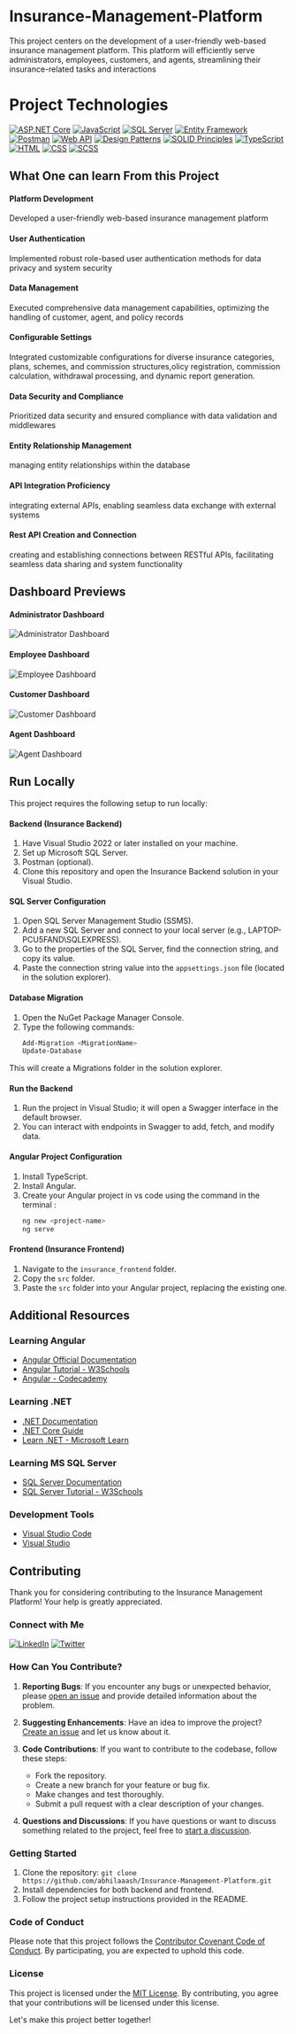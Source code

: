 # Insurance-Management-Platform
This  project centers on the development of a user-friendly web-based insurance management platform. This platform will efficiently serve administrators, employees, customers, and agents, streamlining their insurance-related tasks and interactions

# Project Technologies


[![ASP.NET Core](https://img.shields.io/badge/ASP.NET%20Core-Latest-blue.svg)](https://dotnet.microsoft.com/apps/aspnet)
[![JavaScript](https://img.shields.io/badge/JavaScript-Latest-yellow.svg)](https://developer.mozilla.org/en-US/docs/Web/JavaScript)
[![SQL Server](https://img.shields.io/badge/SQL%20Server-Latest-blue.svg)](https://www.microsoft.com/en-us/sql-server)
[![Entity Framework](https://img.shields.io/badge/Entity%20Framework-Latest-orange.svg)](https://docs.microsoft.com/en-us/ef/)
[![Postman](https://img.shields.io/badge/Postman-Latest-green.svg)](https://www.postman.com/)
[![Web API](https://img.shields.io/badge/WebAPI-Latest-blue.svg)](https://dotnet.microsoft.com/apps/aspnet/apis)
[![Design Patterns](https://img.shields.io/badge/Design%20Patterns-Latest-lightgrey.svg)](https://en.wikipedia.org/wiki/Software_design_pattern)
[![SOLID Principles](https://img.shields.io/badge/SOLID%20Principles-Latest-yellowgreen.svg)](https://en.wikipedia.org/wiki/SOLID)
[![TypeScript](https://img.shields.io/badge/TypeScript-Latest-blue.svg)](https://www.typescriptlang.org/)
[![HTML](https://img.shields.io/badge/HTML-Latest-orange.svg)](https://developer.mozilla.org/en-US/docs/Web/HTML)
[![CSS](https://img.shields.io/badge/CSS-Latest-blue.svg)](https://developer.mozilla.org/en-US/docs/Web/CSS)
[![SCSS](https://img.shields.io/badge/SCSS-Latest-pink.svg)](https://sass-lang.com/)

## What One can learn From this Project

#### Platform Development



Developed a user-friendly web-based insurance management platform 

#### User Authentication



Implemented robust role-based user authentication methods for data privacy and system security 

#### Data Management



Executed comprehensive data management capabilities, optimizing the handling of customer, agent, and policy records 

#### Configurable Settings



Integrated customizable configurations for diverse insurance categories, plans, schemes, and commission structures,olicy registration, commission calculation, withdrawal processing, and dynamic report generation. 

#### Data Security and Compliance



Prioritized data security and ensured compliance with data validation and middlewares

#### Entity Relationship Management



 managing entity relationships within the database

#### API Integration Proficiency



integrating external APIs, enabling seamless data exchange with external systems



#### Rest API Creation and Connection



creating and establishing connections between RESTful APIs, facilitating seamless data sharing and system functionality 

## Dashboard Previews

#### Administrator Dashboard

![Administrator Dashboard](Gifs/Admin-ezgif.com-video-to-gif-converter.gif)

#### Employee Dashboard

![Employee Dashboard](Gifs/Employee-ezgif.com-video-to-gif-converter.gif)

#### Customer Dashboard

![Customer Dashboard](Gifs/Customer-ezgif.com-video-to-gif-converter.gif)

#### Agent Dashboard

![Agent Dashboard](Gifs/Agent-ezgif.com-video-to-gif-converter.gif)

## Run Locally

This project requires the following setup to run locally:

#### Backend (Insurance Backend)

1. Have Visual Studio 2022 or later installed on your machine.
2. Set up Microsoft SQL Server.
3. Postman (optional).
4. Clone this repository and open the Insurance Backend solution in your Visual Studio.

#### SQL Server Configuration

1. Open SQL Server Management Studio (SSMS).
2. Add a new SQL Server and connect to your local server (e.g., LAPTOP-PCU5FAND\SQLEXPRESS).
3. Go to the properties of the SQL Server, find the connection string, and copy its value.
4. Paste the connection string value into the `appsettings.json` file (located in the solution explorer).

#### Database Migration

1. Open the NuGet Package Manager Console.
2. Type the following commands:
   ```powershell
   Add-Migration <MigrationName>
   Update-Database
This will create a Migrations folder in the solution explorer.

#### Run the Backend

1. Run the project in Visual Studio; it will open a Swagger interface in the default browser.
2. You can interact with endpoints in Swagger to add, fetch, and modify data.



#### Angular Project Configuration

1. Install TypeScript.
2. Install Angular.
3. Create your Angular project in vs code using the command in the terminal :
   ```bash
   ng new <project-name>
   ng serve
#### Frontend (Insurance Frontend)

1. Navigate to the `insurance_frontend` folder.
2. Copy the `src` folder.
3. Paste the `src` folder into your Angular project, replacing the existing one.
## Additional Resources

### Learning Angular

- [Angular Official Documentation](https://angular.io/docs)
- [Angular Tutorial - W3Schools](https://www.w3schools.com/angular/)
- [Angular - Codecademy](https://www.codecademy.com/learn/learn-angularjs)

### Learning .NET

- [.NET Documentation](https://docs.microsoft.com/en-us/dotnet/)
- [.NET Core Guide](https://docs.microsoft.com/en-us/dotnet/core/)
- [Learn .NET - Microsoft Learn](https://learn.microsoft.com/en-us/dotnet/)

### Learning MS SQL Server

- [SQL Server Documentation](https://docs.microsoft.com/en-us/sql/)
- [SQL Server Tutorial - W3Schools](https://www.w3schools.com/sql/)


### Development Tools

- [Visual Studio Code](https://code.visualstudio.com/)
- [Visual Studio](https://visualstudio.microsoft.com/)

## Contributing

Thank you for considering contributing to the Insurance Management Platform! Your help is greatly appreciated.
### Connect with Me

[![LinkedIn](https://img.shields.io/badge/-LinkedIn-222222?style=flat-square&logo=linkedin&logoColor=white)](https://www.linkedin.com/in/your-linkedin-profile/)
[![Twitter](https://img.shields.io/badge/-Twitter-222222?style=flat-square&logo=twitter&logoColor=white)](https://twitter.com/your-twitter-handle)


### How Can You Contribute?

1. **Reporting Bugs**: If you encounter any bugs or unexpected behavior, please [open an issue](https://github.com/abhilaaash/Insurance-Management-Platform/issues) and provide detailed information about the problem.

2. **Suggesting Enhancements**: Have an idea to improve the project? [Create an issue](https://github.com/abhilaaash/Insurance-Management-Platform/issues) and let us know about it.

3. **Code Contributions**: If you want to contribute to the codebase, follow these steps:
   - Fork the repository.
   - Create a new branch for your feature or bug fix.
   - Make changes and test thoroughly.
   - Submit a pull request with a clear description of your changes.

4. **Questions and Discussions**: If you have questions or want to discuss something related to the project, feel free to [start a discussion](https://github.com/abhilaaash/Insurance-Management-Platform/discussions).

### Getting Started

1. Clone the repository: `git clone https://github.com/abhilaaash/Insurance-Management-Platform.git`
2. Install dependencies for both backend and frontend.
3. Follow the project setup instructions provided in the README.

### Code of Conduct

Please note that this project follows the [Contributor Covenant Code of Conduct](CODE_OF_CONDUCT.md). By participating, you are expected to uphold this code.

### License

This project is licensed under the [MIT License](LICENSE). By contributing, you agree that your contributions will be licensed under this license.

Let's make this project better together!

